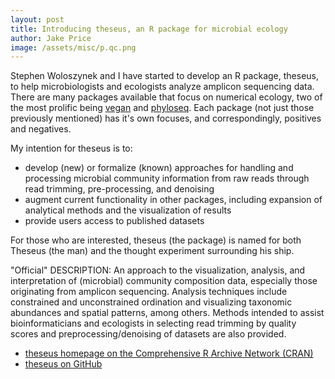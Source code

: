 ```yaml
---
layout: post
title: Introducing theseus, an R package for microbial ecology 
author: Jake Price
image: /assets/misc/p.qc.png
---
```


Stephen Woloszynek and I have started to develop an R package, theseus, to help microbiologists and ecologists analyze amplicon sequencing data. There are many packages available that focus on numerical ecology, two of the most prolific being [vegan](https://cran.r-project.org/web/packages/vegan/index.html) and [phyloseq](https://bioconductor.org/packages/release/bioc/html/phyloseq.html). Each package (not just those previously mentioned) has it's own focuses, and correspondingly, positives and negatives.  

My intention for theseus is to:   

* develop (new) or formalize (known) approaches for handling and processing microbial community information from raw reads through read trimming, pre-processing, and denoising   
* augment current functionality in other packages, including expansion of analytical methods and the visualization of results  
* provide users access to published datasets   

For those who are interested, theseus (the package) is named for both Theseus (the man) and the thought experiment surrounding his ship. 


"Official" DESCRIPTION: An approach to the visualization, analysis, and interpretation of (microbial) community composition data, especially those originating from amplicon sequencing. Analysis techniques include constrained and unconstrained ordination and visualizing taxonomic abundances and spatial patterns, among others. Methods intended to assist bioinformaticians and ecologists in selecting read trimming by quality scores and preprocessing/denoising of datasets are also provided.

* [theseus homepage on the Comprehensive R Archive Network (CRAN)](https://cran.r-project.org/web/packages/theseus/)   
* [theseus on GitHub](https://github.com/EESI/theseus)   





